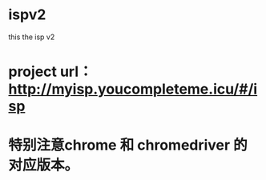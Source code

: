 # ispv2
this the isp v2

# project url：http://myisp.youcompleteme.icu/#/isp

# 特别注意chrome 和 chromedriver 的对应版本。
